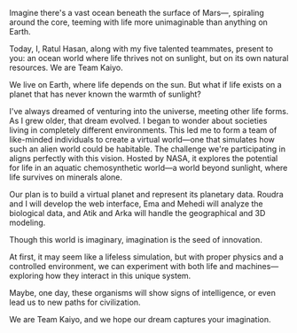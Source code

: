Imagine there's a vast ocean beneath the surface of Mars—, spiraling around the core, teeming with life more unimaginable than anything on Earth.

Today, I, Ratul Hasan, along with my five talented teammates, present to you: an ocean world where life thrives not on sunlight, but on its own natural resources. We are Team Kaiyo.

We live on Earth, where life depends on the sun. But what if life exists on a planet that has never known the warmth of sunlight?

I've always dreamed of venturing into the universe, meeting other life forms. As I grew older, that dream evolved. I began to wonder about societies living in completely different environments. This led me to form a team of like-minded individuals to create a virtual world—one that simulates how such an alien world could be habitable. The challenge we're participating in aligns perfectly with this vision. Hosted by NASA, it explores the potential for life in an aquatic chemosynthetic world—a world beyond sunlight, where life survives on minerals alone.

Our plan is to build a virtual planet and represent its planetary data. Roudra and I will develop the web interface, Ema and Mehedi will analyze the biological data, and Atik and Arka will handle the geographical and 3D modeling.

Though this world is imaginary, imagination is the seed of innovation.

At first, it may seem like a lifeless simulation, but with proper physics and a controlled environment, we can experiment with both life and machines—exploring how they interact in this unique system.

Maybe, one day, these organisms will show signs of intelligence, or even lead us to new paths for civilization.

We are Team Kaiyo, and we hope our dream captures your imagination.